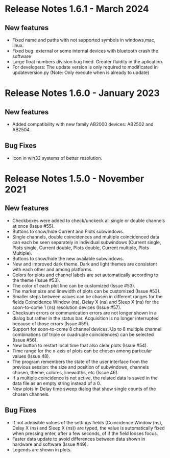 # Release Notes 1.6.1 - March 2024
## New features
* Fixed name and paths with not supported symbols in windows,mac, linux.
* Fixed bug: external or some internal devices with bluetooth crash the software
* Large float numbers division bug fixed. Greater fluidity in the aplication.
* For developers: The update version is only required to modificated in updateversion.py (Note: Only execute when is already to update)
 

# Release Notes 1.6.0 - January 2023
## New features
* Added compatibility with new family AB2000 devices: AB2502 and AB2504.

## Bug Fixes
* Icon in win32 systems of better resolution.

# Release Notes 1.5.0 - November 2021
## New features
* Checkboxes were added to check/unckeck all single or double channels at once (Issue #55).
* Buttons to show/hide Current and Plots subwindows. 
* Single channels, double coincidences and multiple coincidenced data can each be seen separately in individual subwindows (Current single, Plots single, Current double, Plots double, Current multiple, Plots Multiple).
* Buttons to show/hide the new available subwindows.
* New and improved dark theme. Dark and light themes are consistent with each other and among platforms.
* Colors for plots and channel labels are set automatically according to the theme (Issue #53).
* The color of each plot line can be customized (Issue #53).
* The marker size and linewidth of plots can be customized (Issue #53).
* Smaller steps between values can be chosen in different ranges for the fields Coincidence Window (ns), Delay X (ns) and Sleep X (ns) for the soon-to-come 1 (ns) resolution devices (Issue #57).
* Checksum errors or communication errors are not longer shown in a dialog but rather in the status bar. Acquisition is no longer interrupted because of those errors (Issue #59).
* Support for soon-to-come 8 channel devices. Up to 8 multiple channel combinations (of triple or cuadruple coincidences) can be selected (Issue #56).
* New button to restart local time that also clear plots (Issue #54).
* Time range for the x-axis of plots can be chosen among particular values (Issue 48).
* The program remembers the state of the user interface from the previous session: the size and position of subwindows, channels chosen, theme, colores, linewidths, etc (Issue 46).
* If a multiple coincidence is not active, the related data is saved in the data file as an empty string instead of a 0.
* New plots in Delay time sweep dialog that show single counts of the chosen channels.

## Bug Fixes
* If not admisible values of the settings fields (Coincidence Window (ns), Delay X (ns) and Sleep X (ns)) are typed, the value is automatically fixed when pressing enter, after a few seconds, of if the field looses focus.
* Faster data update to avoid differences between data shown in hardware and software (Issue #49).
* Legends are shown in plots.

